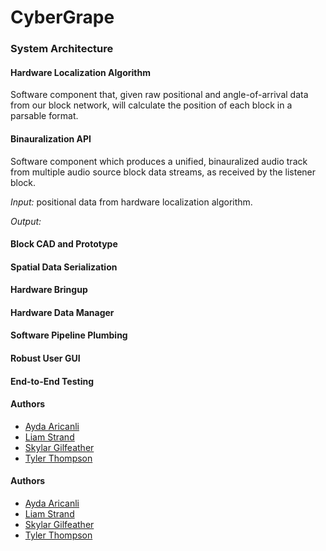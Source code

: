 # CyberGrape


### System Architecture


#### Hardware Localization Algorithm
Software component that, given raw positional and angle-of-arrival data from
our block network, will calculate the position of each block in a parsable format.


#### Binauralization API
Software component which produces a unified, binauralized audio track from multiple audio source block data streams, as received by the listener block.

_Input:_ positional data from hardware localization algorithm.

_Output:_



#### Block CAD and Prototype




#### Spatial Data Serialization




#### Hardware Bringup




#### Hardware Data Manager




#### Software Pipeline Plumbing




#### Robust User GUI




#### End-to-End Testing




#### Authors
- [Ayda Aricanli](https://http.cat/404)
- [Liam Strand](https://liam-strand.github.io)
- [Skylar Gilfeather](https://http.cat/404)
- [Tyler Thompson](https://http.cat/404)

#### Authors
- [Ayda Aricanli](https://http.cat/404)
- [Liam Strand](https://liam-strand.github.io)
- [Skylar Gilfeather](https://http.cat/404)
- [Tyler Thompson](https://http.cat/404)

